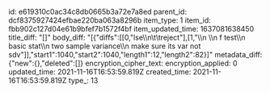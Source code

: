 id: e619310c0ac34c8db0665b3a72e7a8ed
parent_id: dcf8375927424efbae220ba063a8296b
item_type: 1
item_id: fbb902c127d04e61b9bfef7b1572f4bf
item_updated_time: 1637081638450
title_diff: "[]"
body_diff: "[{\"diffs\":[[0,\"lse\\\n\\t\\treject\"],[1,\"\\\n \\\n f test\\\n basic stat\\\n two sample variance\\\n make sure its var not sdv\"]],\"start1\":1040,\"start2\":1040,\"length1\":12,\"length2\":82}]"
metadata_diff: {"new":{},"deleted":[]}
encryption_cipher_text: 
encryption_applied: 0
updated_time: 2021-11-16T16:53:59.819Z
created_time: 2021-11-16T16:53:59.819Z
type_: 13